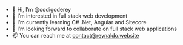 - 👋 Hi, I’m @codigoderey
- 👀 I’m interested in full stack web development
- 🌱 I’m currently learning C# .Net, Angular and Sitecore
- 💞️ I’m looking forward to collaborate on full stack web applications
- 📫 You can reach me at contact@reynaldo.website

<!---
codigoderey/codigoderey is a ✨ special ✨ repository because its `README.md` (this file) appears on your GitHub profile.
You can click the Preview link to take a look at your changes.
--->
